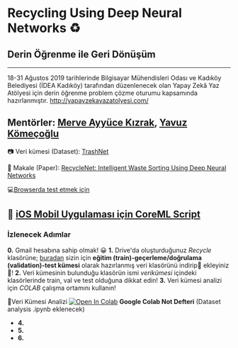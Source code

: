 # Recycling Using Deep Neural Networks :recycle:
## Derin Öğrenme ile Geri Dönüşüm 
---

18-31 Ağustos 2019 tarihlerinde Bilgisayar Mühendisleri Odası ve Kadıköy Belediyesi (İDEA Kadıköy) tarafından düzenlenecek olan Yapay Zekâ Yaz Atölyesi için derin öğrenme problem çözme oturumu kapsamında hazırlanmıştır. http://yapayzekayazatolyesi.com/

Mentörler: [Merve Ayyüce Kızrak](http://www.ayyucekizrak.com/), [Yavuz Kömeçoğlu](http://yavuzkomecoglu.com/)
---

:camera: Veri kümesi (Dataset): [TrashNet](https://github.com/garythung/trashnet)

:bookmark_tabs: Makale (Paper): [RecycleNet: Intelligent Waste Sorting Using Deep Neural Networks](https://ieeexplore.ieee.org/document/8466276)

:computer:[Browserda test etmek için](http://www.ayyucekizrak.com/apps/recyclenet/)

:iphone: [iOS Mobil Uygulaması için CoreML Script](https://github.com/jctcsolutions/trashNet/blob/master/toCoreML/converter.py)
---
### İzlenecek Adımlar

**0.** Gmail hesabına sahip olmak! :grinning:
**1.** Drive'da oluşturduğunuz _Recycle_ klasörüne; [buradan](https://drive.google.com/open?id=1FFJElHGdodlIgqXfq3reQt5n3-bB1g7u) sizin için **eğitim (train)-geçerleme/doğrulama (validation)-test kümesi** olarak hazırlanmış veri klasörünü indirip:small_red_triangle_down: ekleyiniz :small_red_triangle:! 
**2.** Veri kümesinin bulunduğu klasörün ismi _verikümesi_ içindeki klasörlerinde train, val ve test olduğuna dikkat edin!
**3.** Veri kümesi analizi için _COLAB_ çalışma ortamını kullanın!

📌Veri Kümesi Analizi [![Open In Colab](https://colab.research.google.com/assets/colab-badge.svg)](https://colab.research.google.com/github/ayyucekizrak/) **Google Colab Not Defteri**  (Dataset analysis .ipynb eklenecek)

- **4.** 
- **5.**
- **6.**





